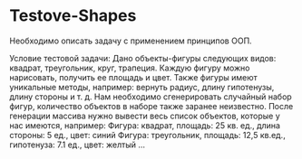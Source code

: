 # Testove-Shapes
Необходимо описать задачу с применением принципов ООП.

Условие тестовой задачи:
Дано объекты-фигуры следующих видов: квадрат, треугольник, круг, трапеция. Каждую фигуру можно нарисовать, получить ее площадь и цвет. Также фигуры имеют уникальные методы, например: вернуть радиус, длину гипотенузы, длину стороны и т. д.
Нам необходимо сгенерировать случайный набор фигур, количество объектов в наборе также заранее неизвестно.
После генерации массива нужно вывести весь список объектов, которые у нас имеются, например:
Фигура: квадрат, площадь: 25 кв. ед., длина стороны: 5 ед., цвет: синий
Фигура: треугольник, площадь: 12,5 кв.ед., гипотенуза: 7.1 ед., цвет: желтый
...
